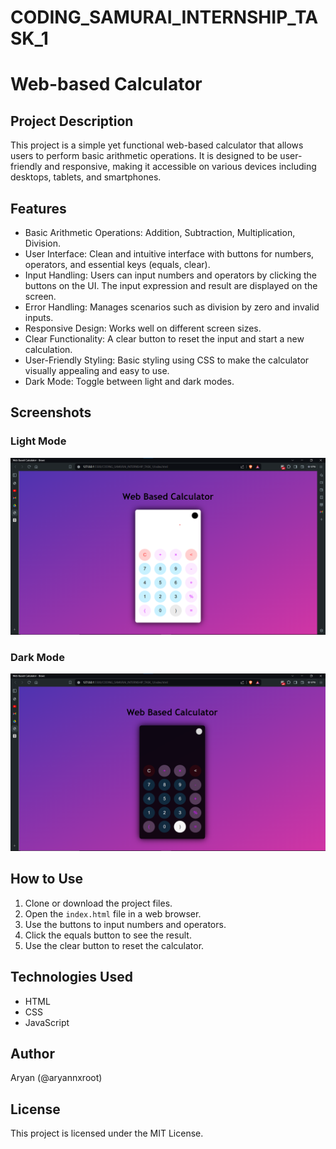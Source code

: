 # CODING_SAMURAI_INTERNSHIP_TASK_1
# Web-based Calculator

## Project Description
This project is a simple yet functional web-based calculator that allows users to perform basic arithmetic operations. It is designed to be user-friendly and responsive, making it accessible on various devices including desktops, tablets, and smartphones.

## Features
- Basic Arithmetic Operations: Addition, Subtraction, Multiplication, Division.
- User Interface: Clean and intuitive interface with buttons for numbers, operators, and essential keys (equals, clear).
- Input Handling: Users can input numbers and operators by clicking the buttons on the UI. The input expression and result are displayed on the screen.
- Error Handling: Manages scenarios such as division by zero and invalid inputs.
- Responsive Design: Works well on different screen sizes.
- Clear Functionality: A clear button to reset the input and start a new calculation.
- User-Friendly Styling: Basic styling using CSS to make the calculator visually appealing and easy to use.
- Dark Mode: Toggle between light and dark modes.

## Screenshots
### Light Mode
![Light Mode](images/light_mode.png)

### Dark Mode
![Dark Mode](images/dark_mode.png)

## How to Use
1. Clone or download the project files.
2. Open the `index.html` file in a web browser.
3. Use the buttons to input numbers and operators.
4. Click the equals button to see the result.
5. Use the clear button to reset the calculator.

## Technologies Used
- HTML
- CSS
- JavaScript

## Author
Aryan (@aryannxroot)

## License
This project is licensed under the MIT License.
